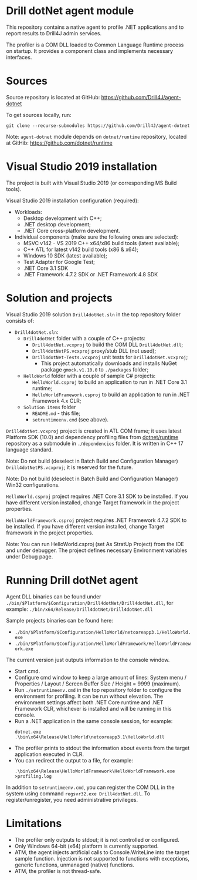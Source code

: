 # Drill dotNet agent module

This repository contains a native agent to profile .NET applications and to report results to Drill4J admin services.

The profiler is a COM DLL loaded to Common Language Runtime process on startup. It provides a component class and implements necessary interfaces.

# Sources

Source repository is located at GitHub: https://github.com/Drill4J/agent-dotnet

To get sources locally, run:
```
git clone --recurse-submodules https://github.com/Drill4J/agent-dotnet
```

Note: `agent-dotnet` module depends on `dotnet/runtime` repository, located at GitHib: https://github.com/dotnet/runtime

# Visual Studio 2019 installation

The project is built with Visual Studio 2019 (or corresponding MS Build tools).

Visual Studio 2019 installation configuration (required):

- Workloads:
  - Desktop development with C++;
  - .NET desktop development;
  - .NET Core cross-platform development.
- Individual components (make sure the following ones are selected):
  - MSVC v142 - VS 2019 C++ x64/x86 build tools (latest available);
  - C++ ATL for latest v142 build tools (x86 & x64);
  - Windows 10 SDK (latest available);
  - Test Adapter for Google Test;
  - .NET Core 3.1 SDK
  - .NET Framework 4.7.2 SDK or .NET Framework 4.8 SDK


# Solution and projects

Visual Studio 2019 solution `Drill4dotNet.sln` in the top repository folder consists of:

- `Drill4dotNet.sln`:
  - `Drill4dotNet` folder with a couple of C++ projects:
    - `Drill4dotNet.vcxproj` to build the COM DLL `Drill4dotNet.dll`;
    - `Drill4dotNetPS.vcxproj` proxy/stub DLL (not used);
    - `Drill4dotNet-Tests.vcxproj` unit tests for `Drill4dotNet.vcxproj`;
      - This project automatically downloads and installs NuGet package `gmock.v1.10.0` to `./packages` folder;
  - `HelloWorld` folder with a couple of sample C# projects:
    - `HelloWorld.csproj` to build an application to run in .NET Core 3.1 runtime;
    - `HelloWorldFramework.csproj` to build an application to run in .NET Framework 4.x CLR;
  - `Solution items` folder
    - `README.md` - this file;
    - `setruntimeenv.cmd` (see above).


`Drill4dotNet.vcxproj` project is created in ATL COM frame; it uses latest Platform SDK (10.0) and dependency profiling files from [dotnet/runtime](https://github.com/dotnet/runtime) repository as a submodule in `./dependencies` folder.
It is written in C++ 17 language standard.

Note: Do not build (deselect in Batch Build and Configuration Manager) `Drill4dotNetPS.vcxproj`; it is reserved for the future.

Note: Do not build (deselect in Batch Build and Configuration Manager) Win32 configurations.

`HelloWorld.csproj` project requires .NET Core 3.1 SDK to be installed. If you have different version installed, change Target framework in the project properties. 

`HelloWorldFramework.csproj` project requires .NET Framework 4.7.2 SDK to be installed. If you have different version installed, change Target framework in the project properties. 

Note: You can run HelloWorld.csproj (set As StratUp Project) from the IDE and under debugger. The project defines necessary Environment variables under Debug page. 

# Running Drill dotNet agent

Agent DLL binaries can be found under `./bin/$Platform/$Configuration/Drill4dotNet/Drill4dotNet.dll`, for example: `./bin/x64/Release/Drill4dotNet/Drill4dotNet.dll`

Sample projects binaries can be found here:
- `./bin/$Platform/$Configuration/HelloWorld/netcoreapp3.1/HelloWorld.exe`
- `./bin/$Platform/$Configuration/HelloWorldFramework/HelloWorldFramework.exe`

The current version just outputs information to the console window. 

- Start cmd. 
- Configure cmd window to keep a large amount of lines: System menu / Properties / Layout / Screen Buffer Size / Height = 9999 (maximum).
- Run `./setruntimeenv.cmd` in the top repository folder to configure the environment for profiling. It can be run without elevation. The environment settings affect both .NET Core runtime and .NET Framework CLR, whichever is installed and will be running in this console.
- Run a .NET application in the same console session, for example:
    ```
    dotnet.exe .\bin\x64\Release\HelloWorld\netcoreapp3.1\HelloWorld.dll
    ```
- The profiler prints to stdout the information about events from the target application executed in CLR.
- You can redirect the output to a file, for example:
    ```
    .\bin\x64\Release\HelloWorldFramework\HelloWorldFramework.exe >profiling.log
    ```


In addition to `setruntimeenv.cmd`, you can register the COM DLL in the system using command `regsvr32.exe Drill4dotNet.dll`. To register/unregister, you need administrative privileges.


# Limitations

* The profiler only outputs to stdout; it is not controlled or configured.
* Only Windows 64-bit (x64) platform is currently supported.
* ATM, the agent injects artificial calls to Console.WriteLine into the target sample function. Injection is not supported to functions with exceptions, generic functions, unmanaged (native) functions.
* ATM, the profiler is not thread-safe.
